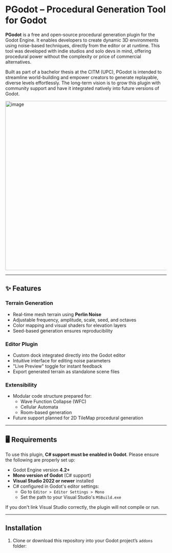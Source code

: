 # PGodot – Procedural Generation Tool for Godot

**PGodot** is a free and open-source procedural generation plugin for the Godot Engine. It enables developers to create dynamic 3D environments using noise-based techniques, directly from the editor or at runtime. This tool was developed with indie studios and solo devs in mind, offering procedural power without the complexity or price of commercial alternatives.

Built as part of a bachelor thesis at the CITM (UPC), PGodot is intended to streamline world-building and empower creators to generate replayable, diverse levels effortlessly. The long-term vision is to grow this plugin with community support and have it integrated natively into future versions of Godot.

<img width="1080" height="527" alt="image" src="https://github.com/user-attachments/assets/ab62faed-2ec0-4b13-b169-6430488afa01" />

---

## ✨ Features

### Terrain Generation
- Real-time mesh terrain using **Perlin Noise**
- Adjustable frequency, amplitude, scale, seed, and octaves
- Color mapping and visual shaders for elevation layers
- Seed-based generation ensures reproducibility

### Editor Plugin
- Custom dock integrated directly into the Godot editor
- Intuitive interface for editing noise parameters
- "Live Preview" toggle for instant feedback
- Export generated terrain as standalone scene files

### Extensibility
- Modular code structure prepared for:
  - Wave Function Collapse (WFC)
  - Cellular Automata
  - Room-based generation
- Future support planned for 2D TileMap procedural generation

---

## 🖥 Requirements

To use this plugin, **C# support must be enabled in Godot**. Please ensure the following are properly set up:

- Godot Engine version **4.2+**
- **Mono version of Godot** (C# support)
- **Visual Studio 2022 or newer** installed
- C# configured in Godot's editor settings:
  - Go to `Editor > Editor Settings > Mono`
  - Set the path to your Visual Studio's `MSBuild.exe`

If you don't link Visual Studio correctly, the plugin will not compile or run.

---

## Installation

1. Clone or download this repository into your Godot project’s `addons` folder:
